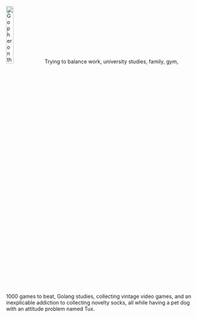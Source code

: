 <img src="https://github.com/franklaercio/franklaercio/assets/38151364/220135f5-2bd5-4cf8-9b15-90b0c0d69445" alt="Gopher on the top of a mountain" style="height:20%;width:20%"/>
Trying to balance work, university studies, family, gym, 1000 games to beat, Golang studies, collecting vintage video games, and an inexplicable addiction to collecting novelty socks, all while having a pet dog with an attitude problem named Tux.
